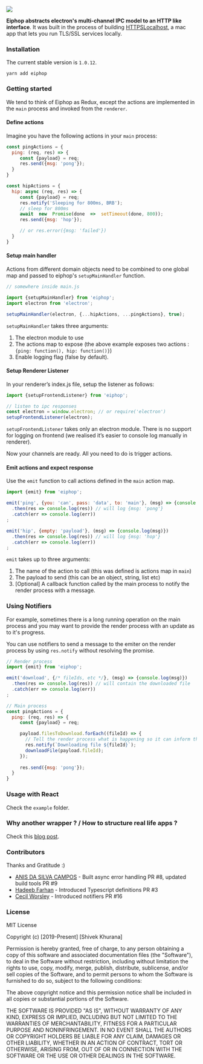 
![](https://github.com/krimlabs/eiphop/raw/master/graphics/eiphop-logo.jpg)

**Eiphop abstracts electron's multi-channel IPC model to an HTTP like interface**. It was built in the process of building [HTTPSLocalhost](https://github.com/krimlabs/httpslocalhost), a mac app that lets you run TLS/SSL services locally.


### Installation
The current stable version is `1.0.12`.

```
yarn add eiphop
```

### Getting started
We tend to think of Eiphop as Redux, except the actions are implemented in the `main` process and invoked from the `renderer`. 

#### Define actions
Imagine you have the following actions in your `main` process: 
```js
const pingActions = {  
  ping: (req, res) => {  
     const {payload} = req;  
     res.send({msg: 'pong'});  
  }  
}

const hipActions = {
  hip: async (req, res) => {  
     const {payload} = req;
     res.notify('Sleeping for 800ms, BRB');
     // sleep for 800ms
     await  new  Promise(done  =>  setTimeout(done, 800)); 
     res.send({msg: 'hop'});

     // or res.error({msg: 'failed'})  
  } 
}
```
#### Setup main handler
Actions from different domain objects need to be combined to one global map and passed to eiphop's `setupMainHandler` function. 
```js
// somewhere inside main.js

import {setupMainHandler} from 'eiphop';
import electron from 'electron';

setupMainHandler(electron, {...hipActions, ...pingActions}, true);
```
`setupMainHandler`  takes three arguments:

1.  The electron module to use
2.  The actions map to expose (the above example exposes two actions :  `{ping: function(), hip: function()}`)
3.  Enable logging flag (false by default).

#### Setup Renderer Listener
In your renderer’s index.js file, setup the listener as follows:
```js
import {setupFrontendListener} from 'eiphop';

// listen to ipc responses  
const electron = window.electron; // or require('electron')  
setupFrontendListener(electron);
```
`setupFrontendListener`  takes only an electron module. There is no support for logging on frontend (we realised it’s easier to console log manually in renderer).

Now your channels are ready. All you need to do is trigger actions.

#### Emit actions and expect response
Use the  `emit`  function to call actions defined in the `main` action map.
```js
import {emit} from 'eiphop';

emit('ping', {you: 'can', pass: 'data', to: 'main'}, (msg) => {console.log(msg)})  
  .then(res => console.log(res)) // will log {msg: 'pong'}  
  .catch(err => console.log(err))  
;

emit('hip', {empty: 'payload'}, (msg) => {console.log(msg)})  
  .then(res => console.log(res)) // will log {msg: 'hop'}  
  .catch(err => console.log(err))  
;
```
`emit`  takes up to three arguments:

1.  The name of the action to call (this was defined is actions map in  `main`)
2.  The payload to send (this can be an object, string, list etc)
3.  [Optional] A callback function called by the main process to notify the render process with a message.

### Using Notifiers
For example, sometimes there is a long running operation on the main process and you may want to provide the render process with an update as to it's progress.

You can use notifiers to send a message to the emiter on the render process by using `res.notify` without resolving the promise.

```javascript
// Render process
import {emit} from 'eiphop';

emit('download', {/* fileIds, etc */}, (msg) => {console.log(msg)})  
  .then(res => console.log(res)) // will contain the downloaded file  
  .catch(err => console.log(err))  
;

// Main process
const pingActions = {  
  ping: (req, res) => {  
     const {payload} = req;

     payload.filesToDownload.forEach((fileId) => {
       // Tell the render process what is happening so it can inform the user
       res.notify(`Downloading file ${fileId}`);
       downloadFile(payload.fileId);
     });
     
     res.send({msg: 'pong'});  
  }  
}
```

### Usage with React
Check the `example` folder.

### Why another wrapper ? / How to structure real life apps ?
Check this [blog post](https://medium.com/@shivekkhurana/introducing-eiphop-an-electron-ipc-wrapper-good-fit-for-react-apps-50de6826a47e).

### Contributors 

Thanks and Gratitude :)

- [ANIS DA SILVA CAMPOS](https://github.com/anis-campos) - Built async error handling PR #8, updated build tools PR #9
- [Hadeeb Farhan](https://github.com/hadeeb) - Introduced Typescript definitions PR #3
- [Cecil Worsley](https://github.com/cworsley4) - Introduced notifiers PR #16

### License
MIT License

Copyright (c) [2019-Present] [Shivek Khurana]

Permission is hereby granted, free of charge, to any person obtaining a copy of this software and associated documentation files (the "Software"), to deal in the Software without restriction, including without limitation the rights to use, copy, modify, merge, publish, distribute, sublicense, and/or sell copies of the Software, and to permit persons to whom the Software is furnished to do so, subject to the following conditions:

The above copyright notice and this permission notice shall be included in all copies or substantial portions of the Software.

THE SOFTWARE IS PROVIDED "AS IS", WITHOUT WARRANTY OF ANY KIND, EXPRESS OR IMPLIED, INCLUDING BUT NOT LIMITED TO THE WARRANTIES OF MERCHANTABILITY, FITNESS FOR A PARTICULAR PURPOSE AND NONINFRINGEMENT. IN NO EVENT SHALL THE AUTHORS OR COPYRIGHT HOLDERS BE LIABLE FOR ANY CLAIM, DAMAGES OR OTHER LIABILITY, WHETHER IN AN ACTION OF CONTRACT, TORT OR OTHERWISE, ARISING FROM, OUT OF OR IN CONNECTION WITH THE SOFTWARE OR THE USE OR OTHER DEALINGS IN THE SOFTWARE.

